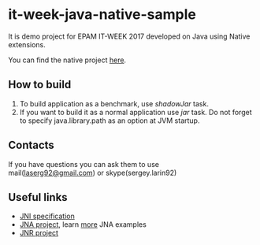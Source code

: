 # it-week-java-native-sample
It is demo project for EPAM IT-WEEK 2017
developed on Java using Native extensions.

You can find the native project [here](https://github.com/laserg/fractal-native-benchmark).

## How to build
1) To build application as a benchmark, use _shadowJar_ task.
2) If you want to build it as a normal application use _jar_ task.
Do not forget to specify java.library.path as an option at JVM startup.

## Contacts
If you have questions you can ask them to use  
mail(laserg92@gmail.com) or skype(sergey.larin92)


## Useful links
* [JNI specification](https://docs.oracle.com/javase/8/docs/technotes/guides/jni/spec/jniTOC.html)
* [JNA project](https://github.com/java-native-access),
learn [more](http://www.eshayne.com/jnaex/index.html?example=1) JNA examples
* [JNR project](https://github.com/jnr)
